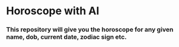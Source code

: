 # Horoscope with AI
### This repository will give you the horoscope for any given name, dob, current date, zodiac sign etc.

